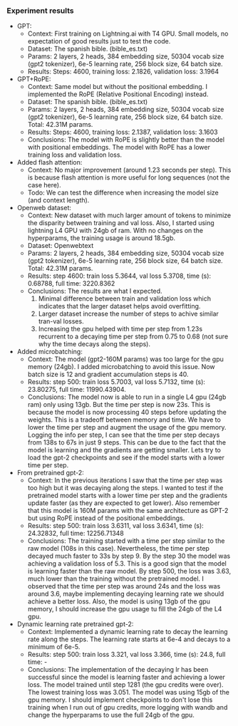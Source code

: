 ### Experiment results

- GPT:
  - Context: First training on Lightning.ai with T4 GPU. Small models, no expectation of good results just to test the code.
  - Dataset: The spanish bible. (bible_es.txt)
  - Params: 2 layers, 2 heads, 384 embedding size, 50304 vocab size (gpt2 tokenizer), 6e-5 learning rate, 256 block size, 64 batch size.
  - Results: Steps: 4600, training loss: 2.1826, validation loss: 3.1964
- GPT+RoPE:
  - Context: Same model but without the positional embedding. I implemented the RoPE (Relative Positional Encoding) instead.
  - Dataset: The spanish bible. (bible_es.txt)
  - Params: 2 layers, 2 heads, 384 embedding size, 50304 vocab size (gpt2 tokenizer), 6e-5 learning rate, 256 block size, 64 batch size. Total: 42.31M params.
  - Results: Steps: 4600, training loss: 2.1387, validation loss: 3.1603
  - Conclusions: The model with RoPE is slightly better than the model with positional embeddings. The model with RoPE has a lower training loss and validation loss.
- Added flash attention:
  - Context: No major improvement (around 1.23 seconds per step). This is because flash attention is more useful for long sequences (not the case here).
  - Todo: We can test the difference when increasing the model size (and context length).
- Openweb dataset:
  - Context: New dataset with much larger amount of tokens to minimize the disparity between training and val loss. Also, I started using lightning L4 GPU with 24gb of ram. With no changes on the hyperparams, the training usage is around 18.5gb.
  - Dataset: Openwebtext
  - Params: 2 layers, 2 heads, 384 embedding size, 50304 vocab size (gpt2 tokenizer), 6e-5 learning rate, 256 block size, 64 batch size. Total: 42.31M params.
  - Results: step 4600: train loss 5.3644, val loss 5.3708, time (s): 0.68788, full time: 3220.8362
  - Conclusions: The results are what I expected. 
    1. Minimal difference between train and validation loss which indicates that the larger dataset helps avoid overfitting.
    2. Larger dataset increase the number of steps to achive similar tran-val losses.
    3. Increasing the gpu helped with time per step from 1.23s recurrent to a decaying time per step from 0.75 to 0.68 (not sure why the time decays along the steps).
- Added microbatching:
  - Context: The model (gpt2-160M params) was too large for the gpu memory (24gb). I added microbatching to avoid this issue. Now batch size is 12 and gradient accumulation steps is 40.
  - Results: step 500: train loss 5.7003, val loss 5.7132, time (s): 23.80275, full time: 11990.43904. 
  - Conclusions: The model now is able to run in a single L4 gpu (24gb ram) only using 13gb. But the time per step is now 23s. This is because the model is now processing 40 steps before updating the weights. This is a tradeoff between memory and time. We have to lower the time per step and augment the usage of the gpu memory. Logging the info per step, I can see that the time per step decays from 138s to 67s in just 9 steps. This can be due to the fact that the model is learning and the gradients are getting smaller. Lets try to load the gpt-2 checkpoints and see if the model starts with a lower time per step.
- From pretrained gpt-2:
  - Context: In the previous iterations I saw that the time per step was too high but it was decaying along the steps. I wanted to test if the pretrained model starts with a lower time per step and the gradients update faster (as they are expected to get lower). Also remember that this model is 160M params with the same architecture as GPT-2 but using RoPE instead of the positional embeddings.
  - Results: step 500: train loss 3.6311, val loss 3.6341, time (s): 24.32832, full time: 12256.71348
  - Conclusions: The training started with a time per step similar to the raw model (108s in this case). Nevertheless, the time per step decayed much faster to 33s by step 9. By the step 30 the model was achieving a validation loss of 5.3. This is a good sign that the model is learning faster than the raw model. By step 500, the loss was 3.63, much lower than the training without the pretrained model. I observed that the time per step was around 24s and the loss was around 3.6, maybe implementing decaying learning rate we should achieve a better loss. Also, the model is using 13gb of the gpu memory, I should increase the gpu usage tu fill the 24gb of the L4 gpu.
- Dynamic learning rate pretrained gpt-2:
  - Context: Implemented a dynamic learning rate to decay the learning rate along the steps. The learning rate starts at 6e-4 and decays to a minimum of 6e-5.
  - Results: step 500: train loss 3.321, val loss 3.366, time (s): 24.8, full time: -
  - Conclusions: The implementation of the decaying lr has been successful since the model is learning faster and achieving a lower loss. The model trained until step 1281 (the gpu credits were over). The lowest training loss was 3.051. The model was using 15gb of the gpu memory. I should implement checkpoints to don't lose this training when I run out of gpu credits, more logging with wandb and change the hyperparams to use the full 24gb of the gpu.